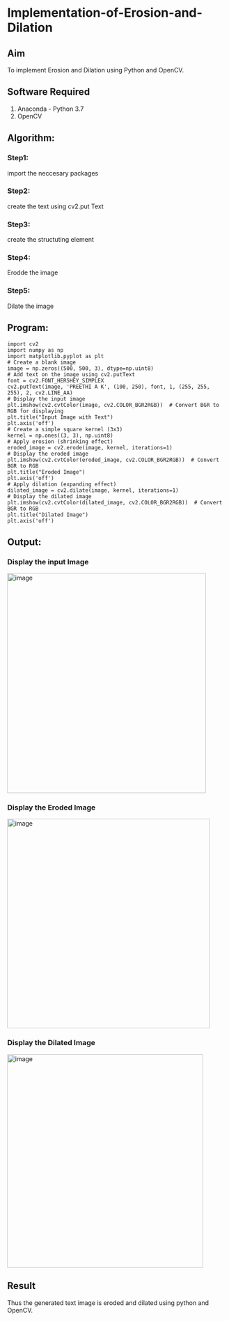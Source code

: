 # Implementation-of-Erosion-and-Dilation
## Aim
To implement Erosion and Dilation using Python and OpenCV.
## Software Required
1. Anaconda - Python 3.7
2. OpenCV
## Algorithm:
### Step1:
import the neccesary packages
### Step2:
create the text using cv2.put Text
### Step3:
create the structuting element
### Step4:
Erodde the image
### Step5:
Dilate the image

 
## Program:

``` 
import cv2
import numpy as np
import matplotlib.pyplot as plt
# Create a blank image
image = np.zeros((500, 500, 3), dtype=np.uint8)
# Add text on the image using cv2.putText
font = cv2.FONT_HERSHEY_SIMPLEX
cv2.putText(image, 'PREETHI A K', (100, 250), font, 1, (255, 255, 255), 2, cv2.LINE_AA)
# Display the input image
plt.imshow(cv2.cvtColor(image, cv2.COLOR_BGR2RGB))  # Convert BGR to RGB for displaying
plt.title("Input Image with Text")
plt.axis('off')
# Create a simple square kernel (3x3)
kernel = np.ones((3, 3), np.uint8)
# Apply erosion (shrinking effect)
eroded_image = cv2.erode(image, kernel, iterations=1)
# Display the eroded image
plt.imshow(cv2.cvtColor(eroded_image, cv2.COLOR_BGR2RGB))  # Convert BGR to RGB
plt.title("Eroded Image")
plt.axis('off')
# Apply dilation (expanding effect)
dilated_image = cv2.dilate(image, kernel, iterations=1)
# Display the dilated image
plt.imshow(cv2.cvtColor(dilated_image, cv2.COLOR_BGR2RGB))  # Convert BGR to RGB
plt.title("Dilated Image")
plt.axis('off')

```
## Output:

### Display the input Image

<img width="456" height="505" alt="image" src="https://github.com/user-attachments/assets/d86603c2-d8df-435b-b6ab-f3a8322a88ac" />

### Display the Eroded Image

<img width="465" height="481" alt="image" src="https://github.com/user-attachments/assets/bc16b3e9-2d92-4f3a-8335-d6b00b8bc042" />

### Display the Dilated Image
<img width="450" height="490" alt="image" src="https://github.com/user-attachments/assets/fbae813a-c0d1-4f55-aaa0-14f2e7fb6fb8" />



## Result
Thus the generated text image is eroded and dilated using python and OpenCV.
